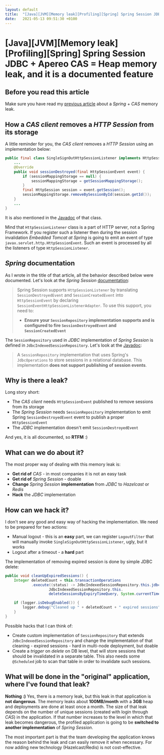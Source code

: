 ```yaml
---
layout: default
title:  "[Java][JVM][Memory leak][Profiling][Spring] Spring Session JDBC + Apereo CAS = Heap memory leak, and it is a documented feature"
date:   2021-05-13 09:51:30 +0100
---
```


# [Java][JVM][Memory leak][Profiling][Spring] Spring Session JDBC + Apereo CAS = Heap memory leak, and it is a documented feature
## Before you read this article
Make sure you have read my [previous article](https://krzysztofslusarski.github.io/2021/02/26/casboot.html) about a _Spring_ + _CAS_ memory leak. 

## How a _CAS client_ removes a _HTTP Session_ from its storage 

A little reminder for you, the _CAS client_ removes a _HTTP Session_ using an implementation below:

```java
public final class SingleSignOutHttpSessionListener implements HttpSessionListener {
    ...
    @Override
    public void sessionDestroyed(final HttpSessionEvent event) {
        if (sessionMappingStorage == null) {
            sessionMappingStorage = getSessionMappingStorage();
        }
        final HttpSession session = event.getSession();
        sessionMappingStorage.removeBySessionById(session.getId());
    }
    ...
}
```

It is also mentioned in the [Javadoc](https://github.com/apereo/java-cas-client/blob/master/cas-client-core/src/main/java/org/jasig/cas/client/session/SingleSignOutHttpSessionListener.java)
of that class.

Mind that ```HttpSessionListener``` class is a part of HTTP server, not a Spring Framework. If you register such a listener then during the session 
invalidation _Embedded Tomcat at Spring_ is going to emit an event of type ```javax.servlet.http.HttpSessionEvent```. 
Such an event is processed by all the listeners of type ```HttpSessionListener```.

## _Spring_ documentation

As I wrote in the title of that article, all the behavior described below were documented. Let's look at the _Spring Session_ 
[documentation](https://docs.spring.io/spring-session/docs/current/reference/html5/#httpsession-httpsessionlistener):

> Spring Session supports ```HttpSessionListener``` by translating ```SessionDestroyedEvent``` and ```SessionCreatedEvent``` 
> into ```HttpSessionEvent``` by declaring ```SessionEventHttpSessionListenerAdapter```. To use this support, you need to: 
> * **Ensure your ```SessionRepository``` implementation supports and is configured to fire ```SessionDestroyedEvent``` and ```SessionCreatedEvent```**

The ```SessionRepository``` used in _JDBC_ implementation of _Spring Session_ is defined in ```JdbcIndexedSessionRepository```. Let's look at the 
[Javadoc](https://docs.spring.io/spring-session/docs/current/api/org/springframework/session/jdbc/JdbcIndexedSessionRepository.html):

> A ```SessionRepository``` implementation that uses Spring's ```JdbcOperations``` to store sessions in a relational database. This implementation
> **does not support publishing of session events**.

## Why is there a leak?

Long story short:
* The _CAS client_ needs ```HttpSessionEvent``` published to remove sessions from its storage
* The _Spring Session_ needs ```SessionRepository``` implementation to emit Spring ```SessionDestroyedEvent``` event to publish a proper ```HttpSessionEvent``` 
* The _JDBC_ implementation doesn't emit ```SessionDestroyedEvent```

And yes, it is all documented, so **RTFM** :) 

## What can we do about it?

The most proper way of dealing with this memory leak is:
* **Get rid of** _CAS_ - in most companies it is not an easy task
* **Get rid of** _Spring Session_ - doable
* **Change** _Spring Session_ **implementation** from _JDBC_ to _Hazelcast_ or _Redis_
* **Hack** the _JDBC_ implementation

## How can we hack it?

I don't see any good and easy way of hacking the implementation. We need to be prepared for two actions:
* Manual logout - this is an **easy** part, we can register ```LogoutFilter``` that will manually invoke ```SingleSignOutHttpSessionListener```, ugly, but it works
* Logout after a timeout - a **hard** part

The implementation of removing expired session is done by simple JDBC delete:

```java
public void cleanUpExpiredSessions() {
    Integer deletedCount = this.transactionOperations
            .execute((status) -> JdbcIndexedSessionRepository.this.jdbcOperations.update(
                    JdbcIndexedSessionRepository.this.
                    deleteSessionsByExpiryTimeQuery, System.currentTimeMillis()));

    if (logger.isDebugEnabled()) {
        logger.debug("Cleaned up " + deletedCount + " expired sessions");
    }
}
```

Possible hacks that I can think of:
* Create custom implementation of ```SessionRepository``` that extends ```JdbcIndexedSessionRepository``` and change the implementation of that cleaning -
expired sessions - hard in multi-node deployment, but doable
* Create a _trigger_ on _delete_ on DB level, that will store sessions that should be invalidated in a separate table. This also needs some ```@Scheduled```
job to scan that table in order to invalidate such sessions. 

## What will be done in the "original" application, where I've found that leak?

**Nothing :)** Yes, there is a memory leak, but this leak in that application is **not dangerous**. The memory leaks about **100MB/month** with a **3GB** heap and 
deployments are done at least once a month. The size of that leak depends on the number of unique sessions (created with login through _CAS_) in the application.
If that number increases to the level in which that leak becomes dangerous, the profiled application is going to be **switched to another implementation** of 
_Spring Session_.

The most important part is that the team developing the application knows the reason behind the leak and can easily remove it when necessary. For now adding
new technology (Hazelcast/Redis) is not cost-effective.   